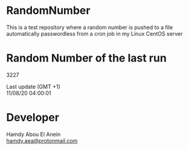 # RandomNumber    
This is a test repository where a random number is pushed to a file automatically passwordless from a cron job in my Linux CentOS server    
# Random Number of the last run   
3227
      
Last update (GMT +1)    
11/08/20 04:00:01
# Developer    
Hamdy Abou El Anein   
hamdy.aea@protonmail.com
